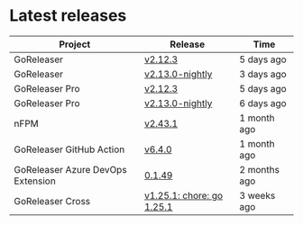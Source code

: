 # Latest releases

| Project                           | Release                                                                                         | Time        |
| --------------------------------- | ----------------------------------------------------------------------------------------------- | ----------- |
| GoReleaser | [v2.12.3](https://github.com/goreleaser/goreleaser/releases/tag/v2.12.3) | 5 days ago |
| GoReleaser | [v2.13.0-nightly](https://github.com/goreleaser/goreleaser/releases/tag/nightly) | 3 days ago |
| GoReleaser Pro | [v2.12.3](https://github.com/goreleaser/goreleaser-pro/releases/tag/v2.12.3) | 5 days ago |
| GoReleaser Pro | [v2.13.0-nightly](https://github.com/goreleaser/goreleaser-pro/releases/tag/nightly) | 6 days ago |
| nFPM | [v2.43.1](https://github.com/goreleaser/nfpm/releases/tag/v2.43.1) | 1 month ago |
| GoReleaser GitHub Action | [v6.4.0](https://github.com/goreleaser/goreleaser-action/releases/tag/v6.4.0) | 1 month ago |
| GoReleaser Azure DevOps Extension | [0.1.49](https://github.com/goreleaser/goreleaser-azure-devops-extension/releases/tag/0.1.49) | 2 months ago |
| GoReleaser Cross | [v1.25.1: chore: go 1.25.1](https://github.com/goreleaser/goreleaser-cross/releases/tag/v1.25.1) | 3 weeks ago |
